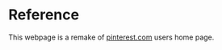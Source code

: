 # Reference

This webpage is a remake of [pinterest.com](https://www.pinterest.com) users home page.
